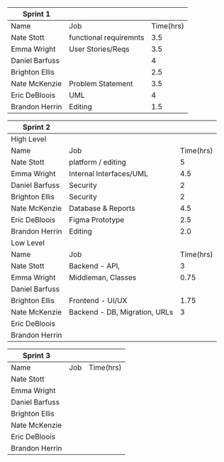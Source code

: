 | Sprint 1       |                         |           |   
|----------------|-------------------------|-----------|
| Name           | Job                     | Time(hrs) |  
| Nate Stott     | functional requiremnts  | 3.5       |   
| Emma Wright    | User Stories/Reqs       | 3.5       |  
| Daniel Barfuss |                         | 4         |  
| Brighton Ellis |                         | 2.5       |   
| Nate McKenzie  | Problem Statement       | 3.5       |   
| Eric DeBloois  | UML                     | 4         |   
| Brandon Herrin | Editing                 | 1.5       |   

| Sprint 2       |                         |           |   
|----------------|-------------------------|-----------|
| High Level     |                         |           |   
| Name           | Job                     | Time(hrs) |   
| Nate Stott     | platform / editing      | 5         |   
| Emma Wright    | Internal Interfaces/UML | 4.5       |   
| Daniel Barfuss | Security                | 2         |   
| Brighton Ellis | Security                | 2         |   
| Nate McKenzie  | Database & Reports      | 4.5       |   
| Eric DeBloois  | Figma Prototype         | 2.5       |   
| Brandon Herrin | Editing                 | 2.0       |   
| Low Level      |                         |           |   
| Name           | Job                     | Time(hrs) |   
| Nate Stott     | Backend - API,          | 3         |   
| Emma Wright    | Middleman, Classes      | 0.75      |   
| Daniel Barfuss |                         |           |   
| Brighton Ellis | Frontend - UI/UX        | 1.75      |   
| Nate McKenzie  | Backend - DB, Migration, URLs | 3         |   
| Eric DeBloois  |                         |           |   
| Brandon Herrin |                         |           |   

| Sprint 3       |     |           |   
|----------------|-----|-----------|
| Name           | Job | Time(hrs) | 
| Nate Stott     |     |           |   
| Emma Wright    |     |           |   
| Daniel Barfuss |     |           |   
| Brighton Ellis |     |           |   
| Nate McKenzie  |     |           |   
| Eric DeBloois  |     |           |   
| Brandon Herrin |     |           |   
